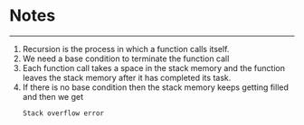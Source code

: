 # Notes
____

<ol>
<li>
Recursion is the process in which a function calls itself.
</li>
<li>We need a base condition to terminate the function call</li>
<li>Each function call takes a space in the stack memory and the function leaves the stack memory after it has completed its task.</li>
<li>If there is no base condition then the stack memory keeps getting filled and then we get

` Stack overflow error ` 

</li>
</ol>
